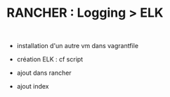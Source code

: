 # RANCHER : Logging > ELK


<br>

* installation d'un autre vm dans vagrantfile

* création ELK : cf script

* ajout dans rancher

* ajout index


